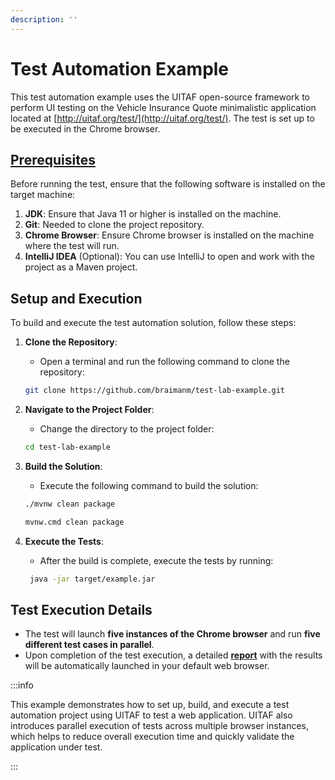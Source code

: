 ```yaml
---
description: ''
---
```


# Test Automation Example

This test automation example uses the UITAF open-source framework to perform UI testing on the Vehicle Insurance Quote minimalistic application located at [http://uitaf.org/test/](http://uitaf.org/test/). The test is set up to be executed in the Chrome browser.

## [Prerequisites](/getting_started/prerequsits)

Before running the test, ensure that the following software is installed on the target machine:

1. **JDK**: Ensure that Java 11 or higher is installed on the machine.
2. **Git**: Needed to clone the project repository.
3. **Chrome Browser**: Ensure Chrome browser is installed on the machine where the test will run.
4. **IntelliJ IDEA** (Optional): You can use IntelliJ to open and work with the project as a Maven project.

## Setup and Execution

To build and execute the test automation solution, follow these steps:

1. **Clone the Repository**:
   - Open a terminal and run the following command to clone the repository:

    ```bash
    git clone https://github.com/braimanm/test-lab-example.git
    ```

2. **Navigate to the Project Folder**:
    - Change the directory to the project folder:

    ```bash
    cd test-lab-example
    ```

3. **Build the Solution**:
   - Execute the following command to build the solution:

    ```bash title="For Linux/macOS:"
    ./mvnw clean package
    ```

    ```bash title="For Windows:"
    mvnw.cmd clean package
    ```

4. **Execute the Tests**:
   - After the build is complete, execute the tests by running:

    ```bash
     java -jar target/example.jar
    ```

## Test Execution Details

- The test will launch **five instances of the Chrome browser** and run **five different test cases in parallel**.
- Upon completion of the test execution, a detailed <a href="/report/" target="_blank" rel="noopener noreferrer">**report**</a> with the results will be automatically launched in your default web browser.

:::info

This example demonstrates how to set up, build, and execute a test automation project using UITAF to test a web application. UITAF also introduces parallel execution of tests across multiple browser instances, which helps to reduce overall execution time and quickly validate the application under test.

:::
